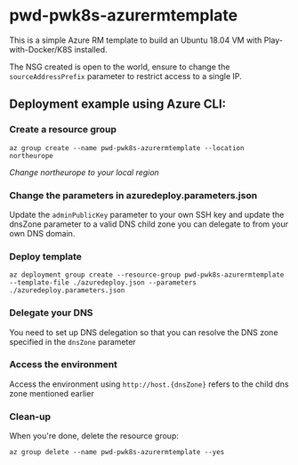 # pwd-pwk8s-azurermtemplate

This is a simple Azure RM template to build an Ubuntu 18.04 VM with Play-with-Docker/K8S installed.

The NSG created is open to the world, ensure to change the `sourceAddressPrefix` parameter to restrict access to a single IP.

## Deployment example using Azure CLI:

### Create a resource group

`az group create --name pwd-pwk8s-azurermtemplate --location northeurope`

*Change northeurope to your local region*

### Change the parameters in azuredeploy.parameters.json

Update the `adminPublicKey` parameter to your own SSH key and update the dnsZone parameter to a valid DNS child zone you can delegate to from your own DNS domain.

### Deploy template

`az deployment group create --resource-group pwd-pwk8s-azurermtemplate --template-file ./azuredeploy.json --parameters ./azuredeploy.parameters.json`

### Delegate your DNS

You need to set up DNS delegation so that you can resolve the DNS zone specified in the `dnsZone` parameter

### Access the environment

Access the environment using `http://host.{dnsZone}` refers to the child dns zone mentioned earlier

### Clean-up

When you're done, delete the resource group:

`az group delete --name pwd-pwk8s-azurermtemplate --yes`
